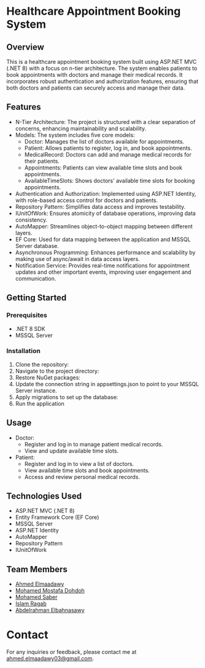 # Healthcare Appointment Booking System

## Overview

This is a healthcare appointment booking system built using ASP.NET MVC (.NET 8) with a focus on n-tier architecture. The system enables patients to book appointments with doctors and manage their medical records. It incorporates robust authentication and authorization features, ensuring that both doctors and patients can securely access and manage their data.

## Features

- N-Tier Architecture: The project is structured with a clear separation of concerns, enhancing maintainability and scalability.
- Models: The system includes five core models:
  - Doctor: Manages the list of doctors available for appointments.
  - Patient: Allows patients to register, log in, and book appointments.
  - MedicalRecord: Doctors can add and manage medical records for their patients.
  - Appointments: Patients can view available time slots and book appointments.
  - AvailableTimeSlots: Shows doctors' available time slots for booking appointments.
- Authentication and Authorization: Implemented using ASP.NET Identity, with role-based access control for doctors and patients.
- Repository Pattern: Simplifies data access and improves testability.
- IUnitOfWork: Ensures atomicity of database operations, improving data consistency.
- AutoMapper: Streamlines object-to-object mapping between different layers.
- EF Core: Used for data mapping between the application and MSSQL Server database.
- Asynchronous Programming: Enhances performance and scalability by making use of async/await in data access layers.
- Notification Service: Provides real-time notifications for appointment updates and other important events, improving user engagement and communication.

## Getting Started

### Prerequisites

- .NET 8 SDK
- MSSQL Server

### Installation
1. Clone the repository:
2. Navigate to the project directory:
3. Restore NuGet packages:
4. Update the connection string in appsettings.json to point to your MSSQL Server instance.
5. Apply migrations to set up the database:
6. Run the application

## Usage

- Doctor:
  - Register and log in to manage patient medical records.
  - View and update available time slots.
- Patient:
  - Register and log in to view a list of doctors.
  - View available time slots and book appointments.
  - Access and review personal medical records.

## Technologies Used
- ASP.NET MVC (.NET 8)
- Entity Framework Core (EF Core)
- MSSQL Server
- ASP.NET Identity
- AutoMapper
- Repository Pattern
- IUnitOfWork

## Team Members
 - [Ahmed Elmaadawy](https://github.com/ahmedelmaadawy)
 - [Mohamed Mostafa Dohdoh](https://github.com/mohamedmoustafaeg)
 - [Mohamed Saber](https://github.com/muhamedsaber1234)
 - [Islam Ragab](https://github.com/ragaabislam)
 - [Abdelrahman Elbahnasawy](https://github.com/Abdelrhman066)

# Contact
For any inquiries or feedback, please contact me at ahmed.elmaadawy03@gmail.com.
